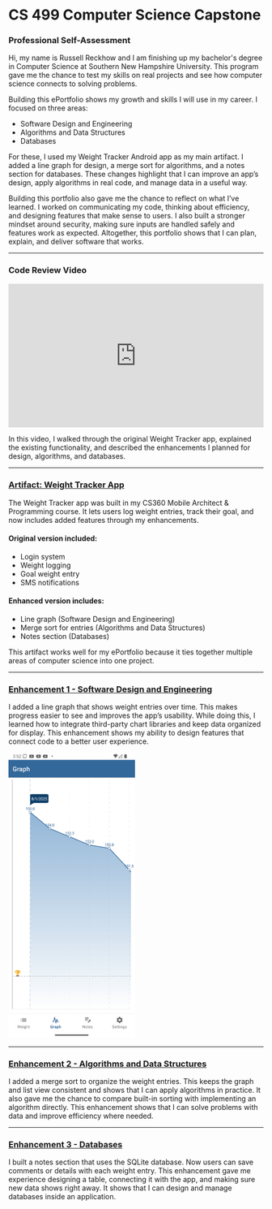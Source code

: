 # CS 499 Computer Science Capstone

### Professional Self-Assessment
Hi, my name is Russell Reckhow and I am finishing up my bachelor's degree in Computer Science at Southern New Hampshire University. This program gave me the chance to test my skills on real projects and see how computer science connects to solving problems.

Building this ePortfolio shows my growth and skills I will use in my career. I focused on three areas: 
- Software Design and Engineering
- Algorithms and Data Structures
- Databases

For these, I used my Weight Tracker Android app as my main artifact. I added a line graph for design, a merge sort for algorithms, and a notes section for databases. These changes highlight that I can improve an app’s design, apply algorithms in real code, and manage data in a useful way.

Building this portfolio also gave me the chance to reflect on what I’ve learned. I worked on communicating my code, thinking about efficiency, and designing features that make sense to users. I also built a stronger mindset around security, making sure inputs are handled safely and features work as expected. Altogether, this portfolio shows that I can plan, explain, and deliver software that works.

---

### Code Review Video
<div class="video">
  <iframe
    src="https://www.youtube.com/embed/mLdLV2cGZS4"
    title="Code Review Video"
    loading="lazy"
    allow="accelerometer; autoplay; clipboard-write; encrypted-media; gyroscope; picture-in-picture; web-share"
    allowfullscreen></iframe>
</div>

<style>
.video { position: relative; padding-bottom: 56.25%; height: 0; overflow: hidden; max-width: 100%; }
.video iframe { position: absolute; top: 0; left: 0; width: 100%; height: 100%; border: 0; }
</style>

In this video, I walked through the original Weight Tracker app, explained the existing functionality, and described the enhancements I planned for design, algorithms, and databases.

---

### [Artifact: Weight Tracker App](https://github.com/Russrecker/CS-499-Computer-Science-Capstone/tree/main/Artifact-Weight-Tracker)
The Weight Tracker app was built in my CS360 Mobile Architect & Programming course. It lets users log weight entries, track their goal, and now includes added features through my enhancements.

#### Original version included:
- Login system
- Weight logging
- Goal weight entry
- SMS notifications

#### Enhanced version includes:
- Line graph (Software Design and Engineering)
- Merge sort for entries (Algorithms and Data Structures)
- Notes section (Databases)

This artifact works well for my ePortfolio because it ties together multiple areas of computer science into one project.

---

### [Enhancement 1 - Software Design and Engineering](https://github.com/Russrecker/CS-499-Computer-Science-Capstone/tree/main/Artifact-Weight-Tracker/Enhancement%201%20-%20Software%20Design%20and%20Engineering)
I added a line graph that shows weight entries over time. This makes progress easier to see and improves the app’s usability. While doing this, I learned how to integrate third-party chart libraries and keep data organized for display. This enhancement shows my ability to design features that connect code to a better user experience.

<img src="https://raw.githubusercontent.com/Russrecker/CS-499-Computer-Science-Capstone/main/Artifact-Weight-Tracker/Enhancement%201%20-%20Software%20Design%20and%20Engineering/assets/Line%20Graph.png" alt="Line Graph Screenshot" width="250">

---

### [Enhancement 2 - Algorithms and Data Structures](https://github.com/Russrecker/CS-499-Computer-Science-Capstone/tree/main/Artifact-Weight-Tracker/Enhancement%202%20-%20Algorithms%20and%20Data%20Structures)
I added a merge sort to organize the weight entries. This keeps the graph and list view consistent and shows that I can apply algorithms in practice. It also gave me the chance to compare built-in sorting with implementing an algorithm directly. This enhancement shows that I can solve problems with data and improve efficiency where needed. 

---

### [Enhancement 3 - Databases](https://github.com/Russrecker/CS-499-Computer-Science-Capstone/tree/main/Artifact-Weight-Tracker/Enhancement%203%20-%20Databases)
I built a notes section that uses the SQLite database. Now users can save comments or details with each weight entry. This enhancement gave me experience designing a table, connecting it with the app, and making sure new data shows right away. It shows that I can design and manage databases inside an application.
